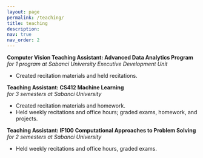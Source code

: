 ```yaml
---
layout: page
permalink: /teaching/
title: teaching
description: 
nav: true
nav_order: 2
---
```

**Computer Vision Teaching Assistant: Advanced Data Analytics Program**  
*for 1 program at Sabanci University Executive Development Unit*
- Created recitation materials and held recitations.

**Teaching Assistant: CS412 Machine Learning**  
*for 3 semesters at Sabanci University*
- Created recitation materials and homework.
- Held weekly recitations and office hours; graded exams, homework, and projects.

**Teaching Assistant: IF100 Computational Approaches to Problem Solving**  
*for 2 semesters at Sabanci University*
- Held weekly recitations and office hours, graded exams.

